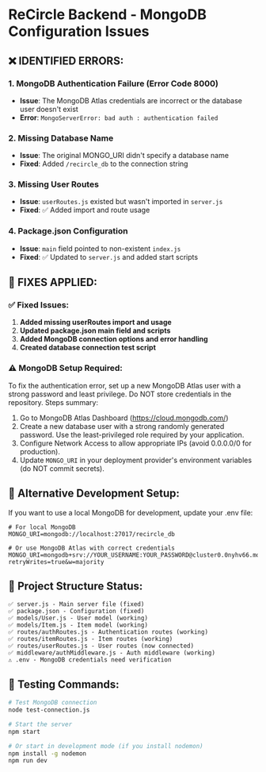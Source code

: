 # ReCircle Backend - MongoDB Configuration Issues

## ❌ **IDENTIFIED ERRORS:**

### 1. **MongoDB Authentication Failure (Error Code 8000)**
- **Issue**: The MongoDB Atlas credentials are incorrect or the database user doesn't exist
- **Error**: `MongoServerError: bad auth : authentication failed`

### 2. **Missing Database Name**
- **Issue**: The original MONGO_URI didn't specify a database name
- **Fixed**: Added `/recircle_db` to the connection string

### 3. **Missing User Routes**
- **Issue**: `userRoutes.js` existed but wasn't imported in `server.js`
- **Fixed**: ✅ Added import and route usage

### 4. **Package.json Configuration**
- **Issue**: `main` field pointed to non-existent `index.js`
- **Fixed**: ✅ Updated to `server.js` and added start scripts

## 🔧 **FIXES APPLIED:**

### ✅ Fixed Issues:
1. **Added missing userRoutes import and usage**
2. **Updated package.json main field and scripts**
3. **Added MongoDB connection options and error handling**
4. **Created database connection test script**

### ⚠️ **MongoDB Setup Required:**

To fix the authentication error, set up a new MongoDB Atlas user with a strong password and least privilege. Do NOT store credentials in the repository. Steps summary:

1. Go to MongoDB Atlas Dashboard (https://cloud.mongodb.com/)
2. Create a new database user with a strong randomly generated password. Use the least-privileged role required by your application.
3. Configure Network Access to allow appropriate IPs (avoid 0.0.0.0/0 for production).
4. Update `MONGO_URI` in your deployment provider's environment variables (do NOT commit secrets).

## 🚀 **Alternative Development Setup:**

If you want to use a local MongoDB for development, update your .env file:

```env
# For local MongoDB
MONGO_URI=mongodb://localhost:27017/recircle_db

# Or use MongoDB Atlas with correct credentials
MONGO_URI=mongodb+srv://YOUR_USERNAME:YOUR_PASSWORD@cluster0.0nyhv66.mongodb.net/recircle_db?retryWrites=true&w=majority
```

## 📝 **Project Structure Status:**

```
✅ server.js - Main server file (fixed)
✅ package.json - Configuration (fixed)
✅ models/User.js - User model (working)
✅ models/Item.js - Item model (working)  
✅ routes/authRoutes.js - Authentication routes (working)
✅ routes/itemRoutes.js - Item routes (working)
✅ routes/userRoutes.js - User routes (now connected)
✅ middleware/authMiddleware.js - Auth middleware (working)
⚠️ .env - MongoDB credentials need verification
```

## 🧪 **Testing Commands:**

```bash
# Test MongoDB connection
node test-connection.js

# Start the server
npm start

# Or start in development mode (if you install nodemon)
npm install -g nodemon
npm run dev
```